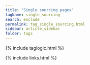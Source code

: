 ```yaml
---
title: "Single sourcing pages"
tagName: single_sourcing
search: exclude
permalink: tag_single_sourcing.html
sidebar: article_sidebar
folder: tags
---
```

{% include taglogic.html %}

{% include links.html %}
